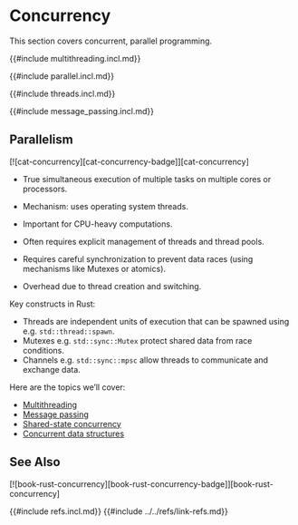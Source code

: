 # Concurrency

This section covers concurrent, parallel programming.

{{#include multithreading.incl.md}}

{{#include parallel.incl.md}}

{{#include threads.incl.md}}

{{#include message_passing.incl.md}}

## Parallelism

[![cat-concurrency][cat-concurrency-badge]][cat-concurrency]

- True simultaneous execution of multiple tasks on multiple cores or processors.
- Mechanism: uses operating system threads.
- Important for CPU-heavy computations.
- Often requires explicit management of threads and thread pools.
- Requires careful synchronization to prevent data races (using mechanisms like Mutexes or atomics).

- Overhead due to thread creation and switching.

Key constructs in Rust:

- Threads are independent units of execution that can be spawned using e.g. `std::thread::spawn`.
- Mutexes e.g. `std::sync::Mutex` protect shared data from race conditions.
- Channels e.g. `std::sync::mpsc` allow threads to communicate and exchange data.

Here are the topics we’ll cover:

- [Multithreading](multithreading.md)
- [Message passing](message_passing.md)
- [Shared-state concurrency](shared_state/index.md)
- [Concurrent data structures](shared_state/concurrent_data_structures.md)

## See Also

[![book-rust-concurrency][book-rust-concurrency-badge]][book-rust-concurrency]

{{#include refs.incl.md}}
{{#include ../../refs/link-refs.md}}
